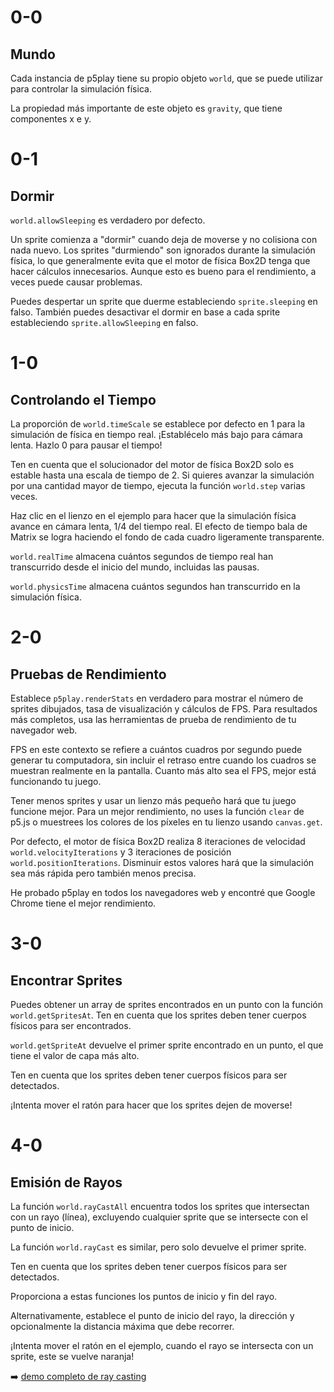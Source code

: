 # 0-0

## Mundo

Cada instancia de p5play tiene su propio objeto `world`, que se puede utilizar para controlar la simulación física.

La propiedad más importante de este objeto es `gravity`, que tiene componentes x e y.

# 0-1

## Dormir

`world.allowSleeping` es verdadero por defecto.

Un sprite comienza a "dormir" cuando deja de moverse y no colisiona con nada nuevo. Los sprites "durmiendo" son ignorados durante la simulación física, lo que generalmente evita que el motor de física Box2D tenga que hacer cálculos innecesarios. Aunque esto es bueno para el rendimiento, a veces puede causar problemas.

Puedes despertar un sprite que duerme estableciendo `sprite.sleeping` en falso. También puedes desactivar el dormir en base a cada sprite estableciendo `sprite.allowSleeping` en falso.

# 1-0

## Controlando el Tiempo

La proporción de `world.timeScale` se establece por defecto en 1 para la simulación de física en tiempo real. ¡Establécelo más bajo para cámara lenta. Hazlo 0 para pausar el tiempo!

Ten en cuenta que el solucionador del motor de física Box2D solo es estable hasta una escala de tiempo de 2. Si quieres avanzar la simulación por una cantidad mayor de tiempo, ejecuta la función `world.step` varias veces.

Haz clic en el lienzo en el ejemplo para hacer que la simulación física avance en cámara lenta, 1/4 del tiempo real. El efecto de tiempo bala de Matrix se logra haciendo el fondo de cada cuadro ligeramente transparente.

`world.realTime` almacena cuántos segundos de tiempo real han transcurrido desde el inicio del mundo, incluidas las pausas.

`world.physicsTime` almacena cuántos segundos han transcurrido en la simulación física.

# 2-0

## Pruebas de Rendimiento

Establece `p5play.renderStats` en verdadero para mostrar el número de sprites dibujados, tasa de visualización y cálculos de FPS. Para resultados más completos, usa las herramientas de prueba de rendimiento de tu navegador web.

FPS en este contexto se refiere a cuántos cuadros por segundo puede generar tu computadora, sin incluir el retraso entre cuando los cuadros se muestran realmente en la pantalla. Cuanto más alto sea el FPS, mejor está funcionando tu juego.

Tener menos sprites y usar un lienzo más pequeño hará que tu juego funcione mejor. Para un mejor rendimiento, no uses la función `clear` de p5.js o muestrees los colores de los píxeles en tu lienzo usando `canvas.get`.

Por defecto, el motor de física Box2D realiza 8 iteraciones de velocidad `world.velocityIterations` y 3 iteraciones de posición `world.positionIterations`. Disminuir estos valores hará que la simulación sea más rápida pero también menos precisa.

He probado p5play en todos los navegadores web y encontré que Google Chrome tiene el mejor rendimiento.

# 3-0

## Encontrar Sprites

Puedes obtener un array de sprites encontrados en un punto con la función `world.getSpritesAt`. Ten en cuenta que los sprites deben tener cuerpos físicos para ser encontrados.

`world.getSpriteAt` devuelve el primer sprite encontrado en un punto, el que tiene el valor de capa más alto.

Ten en cuenta que los sprites deben tener cuerpos físicos para ser detectados.

¡Intenta mover el ratón para hacer que los sprites dejen de moverse!

# 4-0

## Emisión de Rayos

La función `world.rayCastAll` encuentra todos los sprites que intersectan con un rayo (línea), excluyendo cualquier sprite que se intersecte con el punto de inicio.

La función `world.rayCast` es similar, pero solo devuelve el primer sprite.

Ten en cuenta que los sprites deben tener cuerpos físicos para ser detectados.

Proporciona a estas funciones los puntos de inicio y fin del rayo.

Alternativamente, establece el punto de inicio del rayo, la dirección y opcionalmente la distancia máxima que debe recorrer.

¡Intenta mover el ratón en el ejemplo, cuando el rayo se intersecta con un sprite, este se vuelve naranja!

➡️ [demo completo de ray casting](https://openprocessing.org/sketch/2469202)
